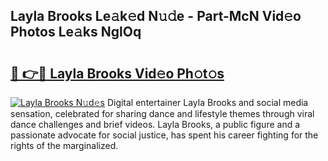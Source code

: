 ## Layla Brooks Le𝚊k𝚎d N𝚞𝚍e - Part-McN Vid𝚎o Photos Le𝚊ks NglOq

# <h2><a href="http://fbdbf7l.evod.top/?m=Layla+Brooks">🔗 👉🔴 Layla Brooks Vid𝚎o Ph𝚘t𝚘s</a></h2>

[![Layla Brooks N𝚞d𝚎s](https://i.imgur.com/8V9OHl7.gif)](http://fbdbf7l.evod.top/?m=Layla+Brooks)
Digital entertainer Layla Brooks and social media sensation, celebrated for sharing dance and lifestyle themes through viral dance challenges and brief videos. Layla Brooks, a public figure and a passionate advocate for social justice, has spent his career fighting for the rights of the marginalized. 
